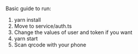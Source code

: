 Basic guide to run:
1. yarn install
2. Move to service/auth.ts
3. Change the values of user and token if you want
4. yarn start
5. Scan qrcode with your phone
